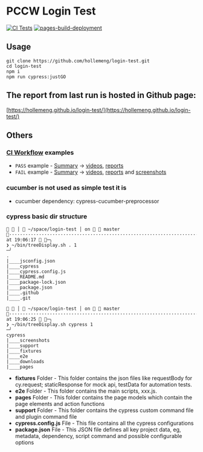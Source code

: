 
# PCCW Login Test
[![CI Tests](https://github.com/hollemeng/login-test/actions/workflows/main.yml/badge.svg)](https://github.com/hollemeng/login-test/actions/workflows/main.yml)    [![pages-build-deployment](https://github.com/hollemeng/login-test/actions/workflows/pages/pages-build-deployment/badge.svg)](https://github.com/hollemeng/login-test/actions/workflows/pages/pages-build-deployment)

## Usage
```
git clone https://github.com/hollemeng/login-test.git
cd login-test
npm i
npm run cypress:justGO
```
## The report from last run is hosted in Github page: 
[https://hollemeng.github.io/login-test/](https://hollemeng.github.io/login-test/)

## Others
### [CI Workflow]() examples
- `PASS` example - [Summary](https://github.com/hollemeng/login-test/actions/runs/7622351238) -> [videos](https://github.com/hollemeng/login-test/actions/runs/7622351238/artifacts/1187917395), [reports](https://github.com/hollemeng/login-test/actions/runs/7622351238/artifacts/1187917394)
- `FAIL` example - [Summary](https://github.com/hollemeng/login-test/actions/runs/7622564384) -> [videos](https://github.com/hollemeng/login-test/actions/runs/7622564384/artifacts/1187946760), [reports](https://github.com/hollemeng/login-test/actions/runs/7622564384/artifacts/1187946753) and [screenshots](https://github.com/hollemeng/login-test/actions/runs/7622564384/artifacts/1187946757)

### cucumber is not used as simple test it is
- cucumber dependency: cypress-cucumber-preprocessor

### cypress basic dir structure
```
  │  ~/space/login-test │ on   master ········································································································································· at 19:06:17  ─╮
❯ ~/bin/treeDisplay.sh . 1                                                                                                                                                                            ─╯
.
|____jsconfig.json
|____cypress
|____cypress.config.js
|____README.md
|____package-lock.json
|____package.json
|____.github
|____.git

  │  ~/space/login-test │ on   master ········································································································································· at 19:06:25  ─╮
❯ ~/bin/treeDisplay.sh cypress 1                                                                                                                                                                      ─╯
cypress
|____screenshots
|____support
|____fixtures
|____e2e
|____downloads
|____pages
```
- **fixtures** Folder - This folder contains the json files like requestBody for cy.request; staticResponse for mock api, testData for automation tests.
- **e2e** Folder - This folder contains the main scripts, xxx.js.
- **pages** Folder - This folder contains the page models which contain the page elements and action functions
- **support** Folder - This folder contains the cypress custom command file and plugin command file
- **cypress.config.js** File - This file contains all the cypress configurations
- **package.json** File - This JSON file defines all key project data, eg, metadata, dependency, script command and possible configurable options
